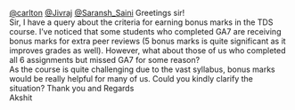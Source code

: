 [@carlton](/u/carlton) [@Jivraj](/u/jivraj) [@Saransh_Saini](/u/saransh_saini)
Greetings sir!  
Sir, I have a query about the criteria for earning bonus marks in the TDS
course. I’ve noticed that some students who completed GA7 are receiving bonus
marks for extra peer reviews (5 bonus marks is quite significant as it
improves grades as well). However, what about those of us who completed all 6
assignments but missed GA7 for some reason?  
As the course is quite challenging due to the vast syllabus, bonus marks would
be really helpful for many of us. Could you kindly clarify the situation?
Thank you and Regards  
Akshit